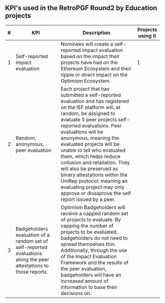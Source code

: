 ## KPI's used in the RetroPGF Round2 by Education projects 

<table>
    <th>#</th>
    <th>KPI</th>
    <th>Description</th>
    <th>Projects using it </th>
    <tbody>
        <tr>
            <td>
                1
            </td>
            <td>
               Self-reported impact evaluation
            </td>
            <td>    
               Nominees will create a self-reported impact evaluation based on the impact their projects have had on the Ethereum Ecosystem and their ripple or direct impact on the Optimism Ecosystem. 
            </td>
            <td>
                1
            </td>
        </tr>
        <tr>
            <td>
               2
                </a>
            </td>
            <td>
                Random, anonymous, peer evaluation
            </td>
            <td>    
                Each project that has submitted a self-reported evaluation and has registered on the IEF platform will, at random, be assigned to evaluate 5 peer projects self-reported evaluations. Peer evaluations will be anonymous, meaning the evaluated projects will be unable to tell who evaluated them, which helps reduce collusion and retaliation. They will also be preserved as binary attestations within the UniRep protocol: meaning an evaluating project may only approve or dissaprove the self report issued by a peer. 
            </td>
        </tr>
        <tr>
            <td>
                3
            </td>
            <td>
Badgeholders evaluation of a random set of self-reported evaluations along the peer attestations to those reports.              </td>
            <td>    
              Optimism Badgeholders will receive a capped random set of projects to evaluate. By capping the number of projects to be evaluated, badgeholders do not need to spread themselves thin. Additionally, through the use of the Impact Evaluation Framework and the results of the peer evaluation, badgeholders will have an increased amount of information to base their decisions on. 
            </td>
           <tbody>
</table>

